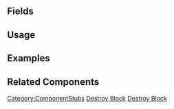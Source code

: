 <languages></languages> <translate>

## Fields

## Usage

## Examples

## Related Components

</translate>

[Category:ComponentStubs](Category:ComponentStubs "wikilink") [Destroy
Block](Category:Components{{#translation:}} "wikilink") [Destroy
Block](Category:Components:Transform:Tagging{{#translation:}} "wikilink")